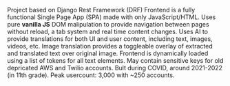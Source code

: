 Project based on Django Rest Framework (DRF)
Frontend is a fully functional Single Page App (SPA) made with only JavaScript/HTML. Uses pure **vanilla JS** DOM malipulation to provide navigation between pages without reload, a tab system and real time content changes.
Uses AI to provide translations for both UI and user content, including text, images, videos, etc. Image translation provides a toggleable overlay of extracted and translated text over original image. Frontend is dynamically loaded using a list of tokens for all text elements.
May contain sensitive keys for old depricated AWS and Twilio accounts.
Bult during COVID, around 2021-2022 (in 11th grade). Peak usercount: 3,000 with ~250 accounts. 
